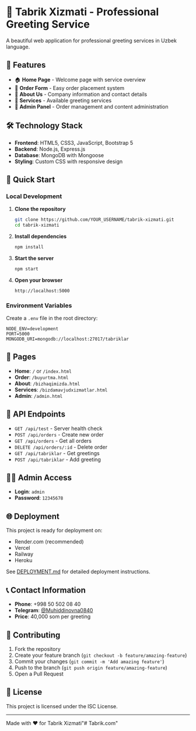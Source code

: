 # 🎉 Tabrik Xizmati - Professional Greeting Service

A beautiful web application for professional greeting services in Uzbek language.

## 🌟 Features

- 🏠 **Home Page** - Welcome page with service overview
- 📝 **Order Form** - Easy order placement system
- 👥 **About Us** - Company information and contact details
- 🎵 **Services** - Available greeting services
- 🔐 **Admin Panel** - Order management and content administration

## 🛠️ Technology Stack

- **Frontend**: HTML5, CSS3, JavaScript, Bootstrap 5
- **Backend**: Node.js, Express.js
- **Database**: MongoDB with Mongoose
- **Styling**: Custom CSS with responsive design

## 🚀 Quick Start

### Local Development

1. **Clone the repository**
   ```bash
   git clone https://github.com/YOUR_USERNAME/tabrik-xizmati.git
   cd tabrik-xizmati
   ```

2. **Install dependencies**
   ```bash
   npm install
   ```

3. **Start the server**
   ```bash
   npm start
   ```

4. **Open your browser**
   ```
   http://localhost:5000
   ```

### Environment Variables

Create a `.env` file in the root directory:

```
NODE_ENV=development
PORT=5000
MONGODB_URI=mongodb://localhost:27017/tabriklar
```

## 📱 Pages

- **Home**: `/` or `/index.html`
- **Order**: `/buyurtma.html`
- **About**: `/bizhaqimizda.html`
- **Services**: `/bizdamavjudxizmatlar.html`
- **Admin**: `/admin.html`

## 🔧 API Endpoints

- `GET /api/test` - Server health check
- `POST /api/orders` - Create new order
- `GET /api/orders` - Get all orders
- `DELETE /api/orders/:id` - Delete order
- `GET /api/tabriklar` - Get greetings
- `POST /api/tabriklar` - Add greeting

## 👨‍💼 Admin Access

- **Login**: `admin`
- **Password**: `12345678`

## 🌐 Deployment

This project is ready for deployment on:
- Render.com (recommended)
- Vercel
- Railway
- Heroku

See [DEPLOYMENT.md](DEPLOYMENT.md) for detailed deployment instructions.

## 📞 Contact Information

- **Phone**: +998 50 502 08 40
- **Telegram**: [@Muhiddinovna0840](https://t.me/Muhiddinovna0840)
- **Price**: 40,000 som per greeting

## 🤝 Contributing

1. Fork the repository
2. Create your feature branch (`git checkout -b feature/amazing-feature`)
3. Commit your changes (`git commit -m 'Add amazing feature'`)
4. Push to the branch (`git push origin feature/amazing-feature`)
5. Open a Pull Request

## 📄 License

This project is licensed under the ISC License.

---

Made with ❤️ for Tabrik Xizmati"# Tabrik.com" 
